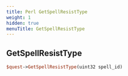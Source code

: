 ```yaml
---
title: Perl GetSpellResistType
weight: 1
hidden: true
menuTitle: GetSpellResistType
---
```

## GetSpellResistType
```perl
$quest->GetSpellResistType(uint32 spell_id)
```